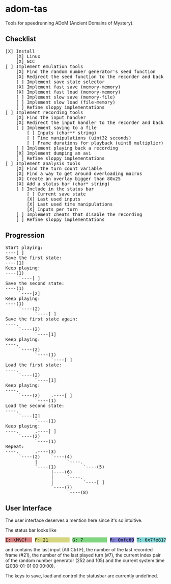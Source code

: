 adom-tas
========

Tools for speedrunning ADoM (Ancient Domains of Mystery).

Checklist
---------

<pre>
[X] Install
	[X] Linux
	[X] GCC
[ ] Implement emulation tools
	[X] Find the random number generator's seed function
	[X] Redirect the seed function to the recorder and back again
	[ ] Implement save state selector
	[X] Implement fast save (memory-memory)
	[X] Implement fast load (memory-memory)
	[ ] Implement slow save (memory-file)
	[ ] Implement slow load (file-memory)
	[ ] Refine sloppy implementations
[ ] Implement recording tools
	[X] Find the input handler
	[X] Redirect the input handler to the recorder and back again
	[ ] Implement saving to a file
		[ ] Inputs (char** string)
		[ ] Time manipulations (uint32 seconds)
		[ ] Frame durations for playback (uint8 multiplier)
	[ ] Implement playing back a recording
	[X] Implement dumping an avi
	[ ] Refine sloppy implementations
[ ] Implement analysis tools
	[X] Find the turn count variable
	[X] Find a way to get around overloading macros
	[X] Create an overlay bigger than 80x25
	[X] Add a status bar (char* string)
	[ ] Include in the status bar
		[ ] Current save state
		[X] Last used inputs
		[X] Last used time manipulations
		[X] Inputs per turn
	[ ] Implement cheats that disable the recording
	[ ] Refine sloppy implementations
</pre>

Progression
-----------

<pre>
Start playing:
----[ ]
Save the first state:
----[1]
Keep playing:
----(1)
     `----[ ]
Save the second state:
----(1)
     `----[2]
Keep playing:
----(1)
     `----(2)
           `----[ ]
Save the first state again:
----.
     `----(2)
           `----[1]
Keep playing:
----.
     `----(2)
           `----(1)
                 `----[ ]
Load the first state:
----.
     `----(2)
           `----[1]
Keep playing:
----.
     `----(2)    .----[ ]
           `----(1)
Load the second state:
----.
     `----[2]
           `----(1)
Keep playing:
----.      .----[ ]
     `----(2)
           `----(1)
Repeat:
----.      .----(3)
     `----(2)    `----(4)
           |           `----.
           `----(1)          `----(5)
                 |----(6)
                 |     `----.
                 |           `----[ ]
                 `----(7)
                       `----(8)
</pre>

User Interface
--------------

The user interface deserves a mention here since it's so intuitive.

The status bar looks like
<pre>
<span style="background-color: #d58080; color: #000000;">I: \M\Cf  </span> <span style="background-color: #d5d580; color: #000000;">F: 21        </span> <span style="background-color: #80d580; color: #000000;">G: 7         </span> <span style="background-color: #8080d5; color: #000000;">R: 0xfc69</span> <span style="background-color: #80d5d5; color: #000000;">T: 0x7fe81780</span>
</pre>
and contains the last input (Alt Ctrl F), the number of the last recorded frame (#21), the number of the last played turn (#7), the current index pair of the random number generator (252 and 105) and the current system time (2038-01-01 00:00:00).

The keys to save, load and control the statusbar are currently undefined.
